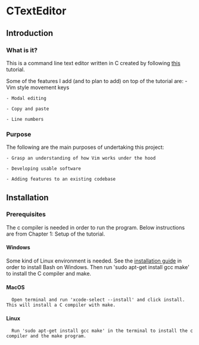# CTextEditor

## Introduction

### What is it?
This is a command line text editor written in C created by following [this](https://viewsourcecode.org/snaptoken/kilo/) tutorial.

Some of the features I add (and to plan to add) on top of the tutorial are:
    - Vim style movement keys

    - Modal editing

    - Copy and paste

    - Line numbers

### Purpose
The following are the main purposes of undertaking this project:

    - Grasp an understanding of how Vim works under the hood

    - Developing usable software

    - Adding features to an existing codebase

## Installation

### Prerequisites
The c compiler is needed in order to run the program. Below instructions are from Chapter 1: Setup of the tutorial.

#### Windows
Some kind of Linux environment is needed. See the [installation guide](https://docs.microsoft.com/en-us/windows/wsl/install-win10?redirectedfrom=MSDN) in order to install Bash on Windows. Then run 'sudo apt-get install gcc make' to install the C compiler and make.

#### MacOS
      Open terminal and run 'xcode-select --install' and click install. This will install a C compiler with make.

#### Linux
      Run 'sudo apt-get install gcc make' in the terminal to install the c compiler and the make program.



